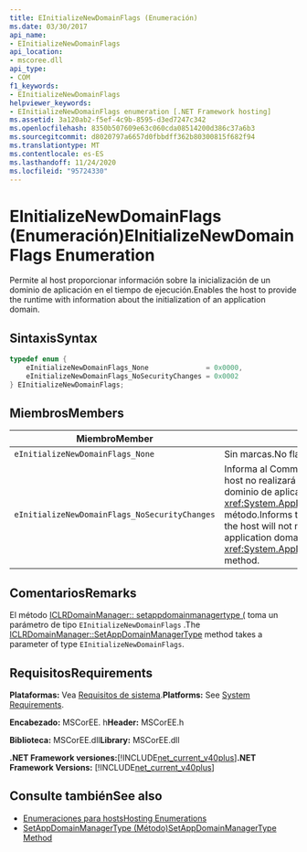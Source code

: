 ```yaml
---
title: EInitializeNewDomainFlags (Enumeración)
ms.date: 03/30/2017
api_name:
- EInitializeNewDomainFlags
api_location:
- mscoree.dll
api_type:
- COM
f1_keywords:
- EInitializeNewDomainFlags
helpviewer_keywords:
- EInitializeNewDomainFlags enumeration [.NET Framework hosting]
ms.assetid: 3a120ab2-f5ef-4c9b-8595-d3ed7247c342
ms.openlocfilehash: 8350b507609e63c060cda08514200d386c37a6b3
ms.sourcegitcommit: d8020797a6657d0fbbdff362b80300815f682f94
ms.translationtype: MT
ms.contentlocale: es-ES
ms.lasthandoff: 11/24/2020
ms.locfileid: "95724330"
---
```

# <a name="einitializenewdomainflags-enumeration"></a><span data-ttu-id="48d05-102">EInitializeNewDomainFlags (Enumeración)</span><span class="sxs-lookup"><span data-stu-id="48d05-102">EInitializeNewDomainFlags Enumeration</span></span>

<span data-ttu-id="48d05-103">Permite al host proporcionar información sobre la inicialización de un dominio de aplicación en el tiempo de ejecución.</span><span class="sxs-lookup"><span data-stu-id="48d05-103">Enables the host to provide the runtime with information about the initialization of an application domain.</span></span>  
  
## <a name="syntax"></a><span data-ttu-id="48d05-104">Sintaxis</span><span class="sxs-lookup"><span data-stu-id="48d05-104">Syntax</span></span>  
  
```cpp  
typedef enum {  
    eInitializeNewDomainFlags_None              = 0x0000,  
    eInitializeNewDomainFlags_NoSecurityChanges = 0x0002  
} EInitializeNewDomainFlags;  
```  
  
## <a name="members"></a><span data-ttu-id="48d05-105">Miembros</span><span class="sxs-lookup"><span data-stu-id="48d05-105">Members</span></span>  
  
|<span data-ttu-id="48d05-106">Miembro</span><span class="sxs-lookup"><span data-stu-id="48d05-106">Member</span></span>|<span data-ttu-id="48d05-107">Descripción</span><span class="sxs-lookup"><span data-stu-id="48d05-107">Description</span></span>|  
|------------|-----------------|  
|`eInitializeNewDomainFlags_None`|<span data-ttu-id="48d05-108">Sin marcas.</span><span class="sxs-lookup"><span data-stu-id="48d05-108">No flags.</span></span>|  
|`eInitializeNewDomainFlags_NoSecurityChanges`|<span data-ttu-id="48d05-109">Informa al Common Language Runtime (CLR) de que el host no realizará cambios en el estado de seguridad del dominio de aplicación en el <xref:System.AppDomainManager.InitializeNewDomain%2A> método.</span><span class="sxs-lookup"><span data-stu-id="48d05-109">Informs the common language runtime (CLR) that the host will not make changes to the security state of the application domain in the <xref:System.AppDomainManager.InitializeNewDomain%2A> method.</span></span>|  
  
## <a name="remarks"></a><span data-ttu-id="48d05-110">Comentarios</span><span class="sxs-lookup"><span data-stu-id="48d05-110">Remarks</span></span>  

 <span data-ttu-id="48d05-111">El método [ICLRDomainManager:: setappdomainmanagertype (](iclrdomainmanager-setappdomainmanagertype-method.md) toma un parámetro de tipo `EInitializeNewDomainFlags` .</span><span class="sxs-lookup"><span data-stu-id="48d05-111">The [ICLRDomainManager::SetAppDomainManagerType](iclrdomainmanager-setappdomainmanagertype-method.md) method takes a parameter of type `EInitializeNewDomainFlags`.</span></span>  
  
## <a name="requirements"></a><span data-ttu-id="48d05-112">Requisitos</span><span class="sxs-lookup"><span data-stu-id="48d05-112">Requirements</span></span>  

 <span data-ttu-id="48d05-113">**Plataformas:** Vea [Requisitos de sistema](../../get-started/system-requirements.md).</span><span class="sxs-lookup"><span data-stu-id="48d05-113">**Platforms:** See [System Requirements](../../get-started/system-requirements.md).</span></span>  
  
 <span data-ttu-id="48d05-114">**Encabezado:** MSCorEE. h</span><span class="sxs-lookup"><span data-stu-id="48d05-114">**Header:** MSCorEE.h</span></span>  
  
 <span data-ttu-id="48d05-115">**Biblioteca:** MSCorEE.dll</span><span class="sxs-lookup"><span data-stu-id="48d05-115">**Library:** MSCorEE.dll</span></span>  
  
 <span data-ttu-id="48d05-116">**.NET Framework versiones:**[!INCLUDE[net_current_v40plus](../../../../includes/net-current-v40plus-md.md)]</span><span class="sxs-lookup"><span data-stu-id="48d05-116">**.NET Framework Versions:** [!INCLUDE[net_current_v40plus](../../../../includes/net-current-v40plus-md.md)]</span></span>  
  
## <a name="see-also"></a><span data-ttu-id="48d05-117">Consulte también</span><span class="sxs-lookup"><span data-stu-id="48d05-117">See also</span></span>

- [<span data-ttu-id="48d05-118">Enumeraciones para hosts</span><span class="sxs-lookup"><span data-stu-id="48d05-118">Hosting Enumerations</span></span>](hosting-enumerations.md)
- [<span data-ttu-id="48d05-119">SetAppDomainManagerType (Método)</span><span class="sxs-lookup"><span data-stu-id="48d05-119">SetAppDomainManagerType Method</span></span>](iclrdomainmanager-setappdomainmanagertype-method.md)
